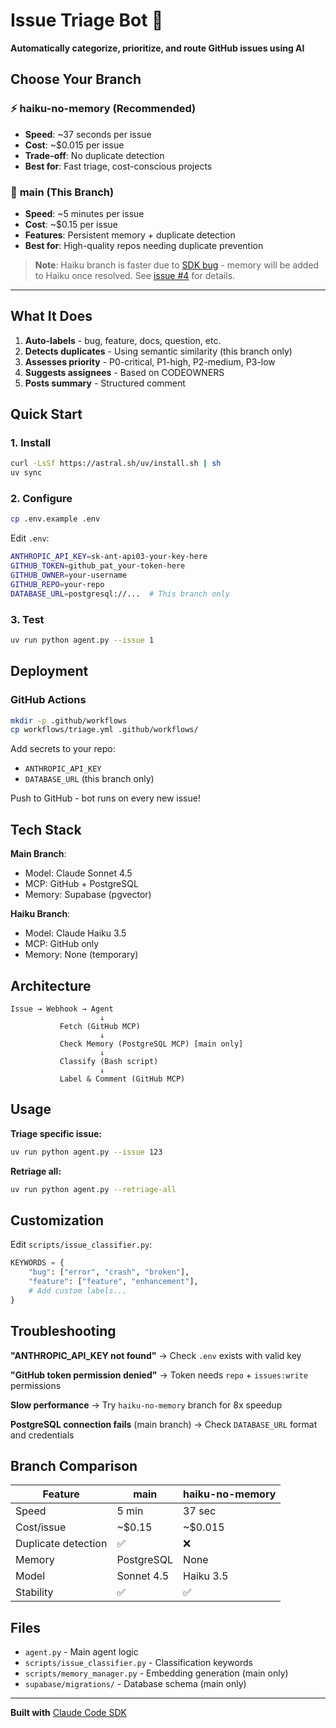 # Issue Triage Bot 🤖

**Automatically categorize, prioritize, and route GitHub issues using AI**

## Choose Your Branch

### ⚡ **haiku-no-memory** (Recommended)
- **Speed**: ~37 seconds per issue
- **Cost**: ~$0.015 per issue
- **Trade-off**: No duplicate detection
- **Best for**: Fast triage, cost-conscious projects

### 🧠 **main** (This Branch)
- **Speed**: ~5 minutes per issue
- **Cost**: ~$0.15 per issue
- **Features**: Persistent memory + duplicate detection
- **Best for**: High-quality repos needing duplicate prevention

> **Note**: Haiku branch is faster due to [SDK bug](https://github.com/anthropics/claude-code/issues/8999) - memory will be added to Haiku once resolved. See [issue #4](../../issues/4) for details.

---

## What It Does

1. **Auto-labels** - bug, feature, docs, question, etc.
2. **Detects duplicates** - Using semantic similarity (this branch only)
3. **Assesses priority** - P0-critical, P1-high, P2-medium, P3-low
4. **Suggests assignees** - Based on CODEOWNERS
5. **Posts summary** - Structured comment

## Quick Start

### 1. Install
```bash
curl -LsSf https://astral.sh/uv/install.sh | sh
uv sync
```

### 2. Configure
```bash
cp .env.example .env
```

Edit `.env`:
```bash
ANTHROPIC_API_KEY=sk-ant-api03-your-key-here
GITHUB_TOKEN=github_pat_your-token-here
GITHUB_OWNER=your-username
GITHUB_REPO=your-repo
DATABASE_URL=postgresql://...  # This branch only
```

### 3. Test
```bash
uv run python agent.py --issue 1
```

## Deployment

### GitHub Actions
```bash
mkdir -p .github/workflows
cp workflows/triage.yml .github/workflows/
```

Add secrets to your repo:
- `ANTHROPIC_API_KEY`
- `DATABASE_URL` (this branch only)

Push to GitHub - bot runs on every new issue!

## Tech Stack

**Main Branch**:
- Model: Claude Sonnet 4.5
- MCP: GitHub + PostgreSQL
- Memory: Supabase (pgvector)

**Haiku Branch**:
- Model: Claude Haiku 3.5
- MCP: GitHub only
- Memory: None (temporary)

## Architecture

```
Issue → Webhook → Agent
                    ↓
           Fetch (GitHub MCP)
                    ↓
           Check Memory (PostgreSQL MCP) [main only]
                    ↓
           Classify (Bash script)
                    ↓
           Label & Comment (GitHub MCP)
```

## Usage

**Triage specific issue:**
```bash
uv run python agent.py --issue 123
```

**Retriage all:**
```bash
uv run python agent.py --retriage-all
```

## Customization

Edit `scripts/issue_classifier.py`:
```python
KEYWORDS = {
    "bug": ["error", "crash", "broken"],
    "feature": ["feature", "enhancement"],
    # Add custom labels...
}
```

## Troubleshooting

**"ANTHROPIC_API_KEY not found"**
→ Check `.env` exists with valid key

**"GitHub token permission denied"**
→ Token needs `repo` + `issues:write` permissions

**Slow performance**
→ Try `haiku-no-memory` branch for 8x speedup

**PostgreSQL connection fails** (main branch)
→ Check `DATABASE_URL` format and credentials

## Branch Comparison

| Feature | main | haiku-no-memory |
|---------|------|-----------------|
| Speed | 5 min | 37 sec |
| Cost/issue | ~$0.15 | ~$0.015 |
| Duplicate detection | ✅ | ❌ |
| Memory | PostgreSQL | None |
| Model | Sonnet 4.5 | Haiku 3.5 |
| Stability | ✅ | ✅ |

## Files

- `agent.py` - Main agent logic
- `scripts/issue_classifier.py` - Classification keywords
- `scripts/memory_manager.py` - Embedding generation (main only)
- `supabase/migrations/` - Database schema (main only)

---

**Built with** [Claude Code SDK](https://github.com/anthropics/claude-code-sdk-python)
